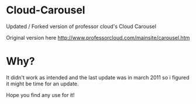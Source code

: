 Cloud-Carousel
==============

Updated / Forked version of professor cloud's Cloud Carousel

Original version here http://www.professorcloud.com/mainsite/carousel.htm

Why?
=============
It didn't work as intended and the last update was in march 2011 so i figured it might be time for an update.

Hope you find any use for it!